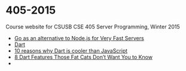 405-2015
========

Course website for CSUSB CSE 405 Server Programming, Winter 2015

- [Go as an alternative to Node.js for Very Fast Servers](http://blog.safariflow.com/2013/02/22/go-as-an-alternative-to-node-js-for-very-fast-servers/)
- [Dart](https://www.dartlang.org/)
- [10 reasons why Dart is cooler than JavaScript](http://www.grobmeier.de/10-reasons-why-dart-is-cooler-than-javascript-03012012.html#.Uqx5g2RDuc-)
- [8 Dart Features Those Fat Cats Don’t Want You to Know](http://programming.oreilly.com/2013/05/8-dart-features-those-fat-cats-dont-want-you-to-know.html)
- 
